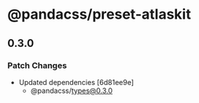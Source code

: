 # @pandacss/preset-atlaskit

## 0.3.0

### Patch Changes

- Updated dependencies [6d81ee9e]
  - @pandacss/types@0.3.0
